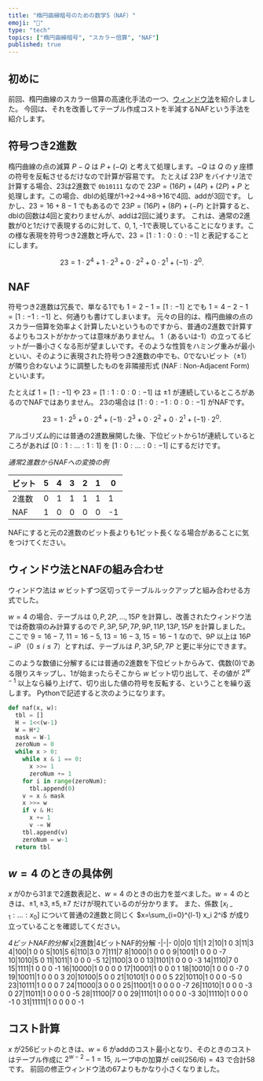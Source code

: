 ```yaml
---
title: "楕円曲線暗号のための数学5（NAF）"
emoji: "🧮"
type: "tech"
topics: ["楕円曲線暗号", "スカラー倍算", "NAF"]
published: true
---
```

## 初めに
前回、楕円曲線のスカラー倍算の高速化手法の一つ、[ウィンドウ法](https://zenn.dev/herumi/articles/ecc-mul-window)を紹介しました。
今回は、それを改善してテーブル作成コストを半減するNAFという手法を紹介します。

## 符号つき2進数
楕円曲線の点の減算 $P - Q$ は $P + (-Q)$ と考えて処理します。$-Q$ は $Q$ の $y$ 座標の符号を反転させるだけなので計算が容易です。
たとえば $23P$ をバイナリ法で計算する場合、23は2進数で `0b10111` なので $23P=(16P) + (4P) + (2P) + P$ と処理します。この場合、dblの処理が1→2→4→8→16で4回、addが3回です。
しかし、$23=16+8-1$ でもあるので $23P=(16P) + (8P) + (-P)$ と計算すると、dblの回数は4回と変わりませんが、addは2回に減ります。
これは、通常の2進数が0と1だけで表現するのに対して、0, 1, -1で表現していることになります。この様な表現を符号つき2進数と呼んで、$23=[1:1:0:0:-1]$ と表記することにします。

$$
23=1 \cdot 2^4 + 1 \cdot 2^3 + 0 \cdot 2^2 + 0 \cdot 2^1 + (-1) \cdot 2^0.
$$

## NAF
符号つき2進数は冗長で、単なる1でも $1=2-1=[1:-1]$ とでも $1=4-2-1=[1:-1:-1]$ と、何通りも書けてしまいます。
元々の目的は、楕円曲線の点のスカラー倍算を効率よく計算したいというものですから、普通の2進数で計算するよりもコストがかかっては意味がありません。
1（あるいは-1）の立ってるビットが一番小さくなる形が望ましいです。そのような性質をハミング重みが最小といい、そのように表現された符号つき2進数の中でも、0でないビット（$\pm 1$）が隣り合わないように調整したものを非隣接形式 (NAF : Non-Adjacent Form)  といいます。

たとえば $1=[1:-1]$ や $23=[1:1:0:0:-1]$ は $\pm 1$ が連続しているところがあるのでNAFではありません。
23の場合は $[1:0:-1:0:0:-1]$ がNAFです。

$$
23=1 \cdot 2^5 + 0 \cdot 2^4 + (-1) \cdot 2^3 + 0 \cdot 2^2 + 0 \cdot 2^1 + (-1) \cdot 2^0.
$$

アルゴリズム的には普通の2進数展開した後、下位ビットから1が連続しているところがあれば $[0:1:\dots:1:1]$ を $[1:0:\dots:0:-1]$ にするだけです。

*通常2進数からNAFへの変換の例*

ビット|5|4|3|2|1|0
-|-|-|-|-|-|-
2進数|0|1|1|1|1|1|1
NAF|1|0|0|0|0|-1

NAFにすると元の2進数のビット長よりも1ビット長くなる場合があることに気をつけてください。

## ウィンドウ法とNAFの組み合わせ
ウィンドウ法は $w$ ビットずつ区切ってテーブルルックアップと組み合わせる方式でした。

$w=4$ の場合、テーブルは $0, P, 2P,  \dots, 15P$ を計算し、改善されたウィンドウ法では奇数項のみ計算するので $P, 3P, 5P, 7P, 9P, 11P, 13P,  15P$ を計算しました。
ここで $9=16-7$, $11=16-5$, $13=16-3$, $15=16-1$ なので、$9P$ 以上は $16P - iP$ （$0 \le i \le 7$）とすれば、テーブルは $P, 3P, 5P, 7P$ と更に半分にできます。

このような数値に分解するには普通の2進数を下位ビットからみて、偶数(0)である限りスキップし、1が始まったらそこから $w$ ビット切り出して、その値が $2^{w-1}$ 以上なら繰り上げて、切り出した値の符号を反転する、ということを繰り返します。
Pythonで記述すると次のようになります。

```python
def naf(x, w):
  tbl = []
  H = 1<<(w-1)
  W = H*2
  mask = W-1
  zeroNum = 0
  while x > 0:
    while x & 1 == 0:
      x >>= 1
      zeroNum += 1
    for i in range(zeroNum):
      tbl.append(0)
    v = x & mask
    x >>= w
    if v & H:
      x += 1
      v -= W
    tbl.append(v)
    zeroNum = w-1
  return tbl
```

## $w=4$ のときの具体例

$x$ が0から31まで2進数表記と、$w=4$ のときの出力を並べました。$w=4$ のときは、$\pm 1, \pm 3, \pm 5, \pm 7$ だけが現れているのが分かります。
また、係数 $[x_{l-1}:\dots:x_0]$ について普通の2進数と同じく $x=\sum_{i=0}^{l-1} x_i 2^i$ が成り立っていることを確認してください。

*4ビットNAF的分解*
x|2進数|4ビットNAF的分解
-|-|-
0|0|0
1|1|1
2|10|1 0
3|11|3
4|100|1 0 0
5|101|5
6|110|3 0
7|111|7
8|1000|1 0 0 0
9|1001|1 0 0 0 -7
10|1010|5 0
11|1011|1 0 0 0 -5
12|1100|3 0 0
13|1101|1 0 0 0 -3
14|1110|7 0
15|1111|1 0 0 0 -1
16|10000|1 0 0 0 0
17|10001|1 0 0 0 1
18|10010|1 0 0 0 -7 0
19|10011|1 0 0 0 3
20|10100|5 0 0
21|10101|1 0 0 0 5
22|10110|1 0 0 0 -5 0
23|10111|1 0 0 0 7
24|11000|3 0 0 0
25|11001|1 0 0 0 0 -7
26|11010|1 0 0 0 -3 0
27|11011|1 0 0 0 0 -5
28|11100|7 0 0
29|11101|1 0 0 0 0 -3
30|11110|1 0 0 0 -1 0
31|11111|1 0 0 0 0 -1

## コスト計算

$x$ が256ビットのときは、$w=6$ がaddのコスト最小となり、そのときのコストはテーブル作成に $2^{w-2}-1=15$, ループ中の加算が $\text{ceil}(256/6)=43$ で合計58です。
前回の修正ウィンドウ法の67よりもかなり小さくなりました。
